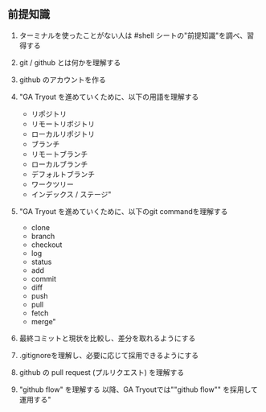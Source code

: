## **前提知識**

1.  ターミナルを使ったことがない人は #shell シートの"前提知識"を調べ、習得する

2.  git / github とは何かを理解する

3.  github のアカウントを作る

4.  "GA Tryout を進めていくために、以下の用語を理解する
    - リポジトリ
    - リモートリポジトリ
    - ローカルリポジトリ
    - ブランチ
    - リモートブランチ
    - ローカルブランチ
    - デフォルトブランチ
    -  ワークツリー
    - インデックス / ステージ"

5.  "GA Tryout を進めていくために、以下のgit commandを理解する
    - clone
    - branch
    - checkout
    - log
    - status
    - add
    - commit
    - diff
    - push
    - pull
    - fetch
    - merge"

6.  最終コミットと現状を比較し、差分を取れるようにする

7.  .gitignoreを理解し、必要に応じて採用できるようにする

8.  github の pull request (プルリクエスト) を理解する

9.  "github flow" を理解する
    以降、GA Tryoutでは""github flow"" を採用して運用する"